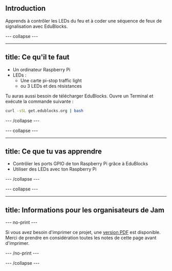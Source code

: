 ## Introduction

Apprends à contrôler les LEDs du feu et à coder une séquence de feux de signalisation avec EduBlocks.

\--- collapse \---

* * *

## title: Ce qu'il te faut

- Un ordinateur Raspberry Pi
- LEDs : 
    - Une carte pi-stop traffic light
    - ou 3 LEDs et des résistances

Tu auras aussi besoin de télécharger EduBlocks. Ouvre un Terminal et exécute la commande suivante :

```bash
curl -sSL get.edublocks.org | bash
```

\--- /collapse \---

\--- collapse \---

* * *

## title: Ce que tu vas apprendre

- Contrôler les ports GPIO de ton Raspberry Pi grâce à EduBlocks
- Utiliser des LEDs avec ton Raspberry Pi

\--- /collapse \---

\--- collapse \---

* * *

## title: Informations pour les organisateurs de Jam

\--- no-print \---

Si vous avez besoin d'imprimer ce projet, une [version PDF](https://github.com/raspberrypilearning/jam-worksheets/raw/master/pdf/Traffic-Lights-EduBlocks.pdf) est disponible. Merci de prendre en considération toutes les notes de cette page avant d'imprimer.

\--- /no-print \---

\--- /collapse \---